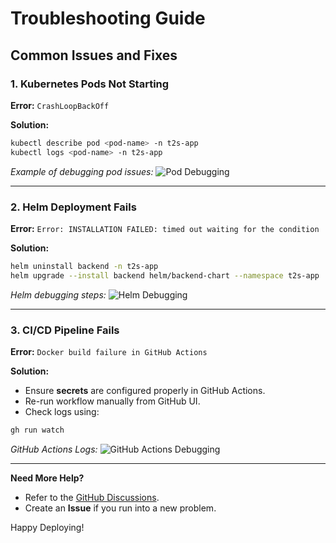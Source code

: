 # Troubleshooting Guide

## Common Issues and Fixes

### **1. Kubernetes Pods Not Starting**
**Error:** `CrashLoopBackOff`

**Solution:**
```sh
kubectl describe pod <pod-name> -n t2s-app
kubectl logs <pod-name> -n t2s-app
```
*Example of debugging pod issues:*
![Pod Debugging](https://via.placeholder.com/800x400.png?text=Kubernetes+Pod+Debugging)

---

### **2. Helm Deployment Fails**
**Error:** `Error: INSTALLATION FAILED: timed out waiting for the condition`

**Solution:**
```sh
helm uninstall backend -n t2s-app
helm upgrade --install backend helm/backend-chart --namespace t2s-app
```
*Helm debugging steps:*
![Helm Debugging](https://via.placeholder.com/800x400.png?text=Helm+Debugging)

---

### **3. CI/CD Pipeline Fails**
**Error:** `Docker build failure in GitHub Actions`

**Solution:**
- Ensure **secrets** are configured properly in GitHub Actions.
- Re-run workflow manually from GitHub UI.
- Check logs using:
```sh
gh run watch
```
*GitHub Actions Logs:*
![GitHub Actions Debugging](https://via.placeholder.com/800x400.png?text=GitHub+Actions+Error)

---

**Need More Help?**
- Refer to the [GitHub Discussions](https://github.com/Here2ServeU/t2s-sre-plaform/discussions).
- Create an **Issue** if you run into a new problem.

Happy Deploying!
